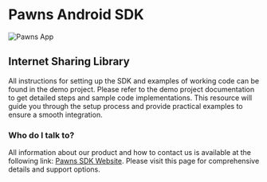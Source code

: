 # Pawns Android SDK #

![Pawns App](https://pawns.app/wp-content/uploads/2022/12/pawns-app-dark.svg)

## Internet Sharing Library ##

All instructions for setting up the SDK and examples of working code can be found in the demo project. Please refer to the demo project documentation to get detailed steps and sample code implementations. This resource will guide you through the setup process and provide practical examples to ensure a smooth integration.

### Who do I talk to? ###

All information about our product and how to contact us is available at the following link: [Pawns SDK Website](https://pawns.app/sdk/). Please visit this page for comprehensive details and support options.